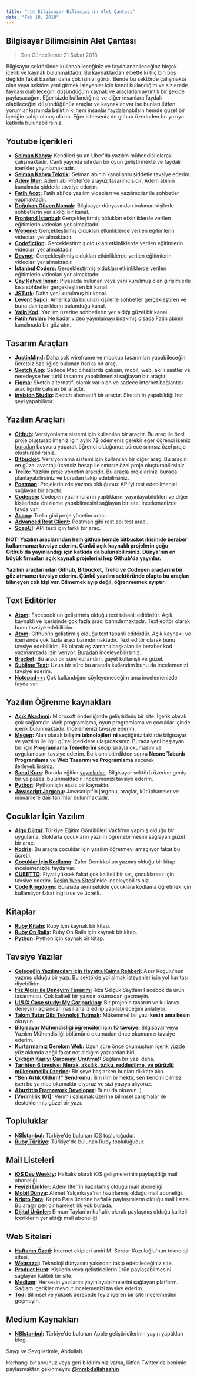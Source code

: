 ```yaml
---
title: "🇹🇷 Bilgisayar Bilimcisinin Alet Çantası"
date: "Feb 18, 2018"
---
```


## Bilgisayar Bilimcisinin Alet Çantası

> Son Güncelleme: 21 Şubat 2018

Bilgisayar sektöründe kullanabileceğiniz ve faydalanabileceğinz birçok içerik ve kaynak bulunmaktadır. Bu kaynaklardan elbette ki hiç biri boş değildir fakat bazıları daha çok işinizi görür. Bende bu sektörde çalışmakta olan veya sektöre yeni girmek isteyenler için kendi kullandığım ve sizlerede faydası olabileceğini düşündüğüm kaynak ve araçlarları ayrıntılı bir şekide paylaşacağım. Eğer sizde kullandığınız ve diğer insanlara faydalı olabileceğini düşündüğünüz araçlar ve kaynaklar var ise bunları lütfen yorumlar kısmında belirtin ki hem insanlar faydalanabilsin hemde güzel bir içeriğie sahip olmuş olalım. Eğer isterseniz de github üzerinden bu yazıya katkıda bulunabilirsiniz.


## Youtube İçerikleri
 - **[Selman Kahya](https://www.youtube.com/user/SirChintzy/videos):** Kendileri şu an Uber'da yazılım mühendisi olarak çalışmaktadır. Canlı yayında sıfırdan bir oyun geliştirmekte ve faydalı içerikler yayınlamaktadır.
 - **[Selman Kahya Teknik](https://www.youtube.com/channel/UCmp2rZ-cJJ_TQupBzzR7LdA):** Selman abinin kanallarını şiddetle tavsiye ederim.
 - **[Adem İlter](https://www.youtube.com/user/ademilter/featured):** Adem abi Protel'de arayüz tasarımcısıdır. Adem abinin kanalınıda şiddetle tavsiye ederim.
 - **[Fatih Acet](https://www.youtube.com/channel/UCvANtNYHe556zUWm6VzJenQ):** Fatih abi'de yazılım videoları ve yazılımcılar ile sohbetler yapmaktadır.
 - **[Doğukan Güven Nomak](https://www.youtube.com/channel/UCbu25feEIe6fY9fZx8BCMSA):** Bilgisayar dünyasından bulunan kişilerle sohbetlerin yer aldığı bir kanal.
 - **[Frontend İstanbul](https://www.youtube.com/channel/UC3fh1Y6TcRPE-W_bdxfT2cg):** Gerçekleştirmiş oldukları etkinliklerde verilen eğitimlerin videoları yer almaktadır.
 - **[Webend](https://www.youtube.com/channel/UCUmfDu4Ux_uD9Hv5GKtNHAg):** Gerçekleştirmiş oldukları etkinliklerde verilen eğitimlerin videoları yer almaktadır.
 - **[Codefiction](https://www.youtube.com/channel/UCq3oLmam_8au66Hyw2-BJtg):** Gerçekleştirmiş oldukları etkinliklerde verilen eğitimlerin videoları yer almaktadır.
 - **[Devnot](https://www.youtube.com/channel/UCgKcX7YBsGbdLrZQyOKMLQA):** Gerçekleştirmiş oldukları etkinliklerde verilen eğitimlerin videoları yer almaktadır.
 - **[İstanbul Coders](https://www.youtube.com/channel/UCnrnk2aCRuFillw5PvDjKjA):** Gerçekleştirmiş oldukları etkinliklerde verilen eğitimlerin videoları yer almaktadır.
 - **[Çay Kahve İnsan](https://www.youtube.com/channel/UCD37i3UdHYc9MJ1MnuQ6n2Q/videos):** Piyasada bulunan veya yeni kurulmuş olan girişimlerle kısa sohbetler gerçekleştiren bir kanal.
 - **[JSTurk](https://www.youtube.com/channel/UCO641Hgg_zzLLK7L-Kl4HNQ):** Daha yeni kurulmuş bir kanal.
 - **[Levent Sapci](https://www.youtube.com/channel/UCxljr3GZos72yJ9XLvbGYcA):** Amerika'da bulunan kişilerle sohbetler gerçekleştiren ve buna dair içeriklerin bulunduğu kanal.
 - **[Yalin Kod](https://www.youtube.com/channel/UCiziEYDqww4rn3wn7otqHQQ/featured):** Yazılım üzerine sohbetlerin yer aldığı güzel bir kanal.
 - **[Fatih Arslan](https://www.youtube.com/channel/UCbUr0322a84OUtaqtcflYmA):** Ne kadar video yayınlamayı bırakmış olsada Fatih abinin kanalınada bir göz atın.


## Tasarım Araçları
 - **[JustinMind](https://www.justinmind.com):** Daha çok wireframe ve mockup tasarımları yapabileceğini ücretsiz özelliğide bulunan harika bir araç.
 - **[Sketch App](https://www.sketchapp.com):** Sadece Mac cihazlarda çalışan, mobil, web, akıllı saatler ve neredeyse her türlü tasarımı yapabilmenizi sağlayan bir araçtır.
 - **[Figma](https://www.figma.com):** Sketch alternatifi olarak var olan ve sadece internet bağlantısı aracılığı ile çalışan bir araçtır.
 - **[invision Studio](https://www.invisionapp.com/studio):** Sketch alternatifi bir araçtır. Sketch'in yapabildiği her şeyi yapabiliyor.


## Yazılım Araçları
 - **[Github](https://github.com):** Versiyonlama sistemi için kullanılan bir araçtır. Bu araç ile özel proje oluşturabilmeniz için aylık 7$ ödemeniz gerekir eğer öğrenci iseniz [buradan](https://education.github.com/) başvuru yaparak öğrenci olduğunuz sürece sınırsız özel proje oluşturabilirsiniz.
 - **[Bitbucket](https://bitbucket.org/product):** Versiyonlama sistemi için kullanılan bir diğer araç. Bu aracın en güzel avantajı ücretsiz hesap ile sınırsız özel proje oluşturabilirsiniz.
 - **[Trello](https://trello.com):** Yazılım proje yönetim aracıdır. Bu araçla projelerinizi burada planlayabilirsiniz ve buradan takip edebilirsiniz.
 - **[Postman](https://www.getpostman.com):** Projelerinizde yazmış olduğunuz API'yi test edebilmenizi sağlayan bir araçtır.
 - **[Codepen](https://codepen.io/):** Codepen yazılımcıların yaptıklarını yayınlayabildkleri ve diğer kişilerinde önizleme yapabilmesini sağlayan bir site. İncelemenizde fayda var.
 - **[Asana](https://asana.com):** Trello gibi proje yönetim aracı.
 - **[Advanced Rest Client](https://install.advancedrestclient.com/#/install):** Postman gibi rest api test aracı.
 - **[SoapUI](https://www.soapui.org):** API testi için farklı bir araç.


 **NOT: Yazılım araçlarından hem github hemde bitbucket ikisinide beraber kullanmanızı tavsiye ederim. Çünkü açık kaynaklı projelerin çoğu Github'da yayınlandığı için katkıda da bulunabilirsiniz. Dünya'nın en büyük firmaları açık kaynak projelerini hep Github'da yayınlar.** 
 
 **Yazılım araçlarından Github, Bitbucket, Trello ve Codepen araçlarını bir göz atmanızı tavsiye ederim. Çünkü yazılım sektöründe olupta bu araçları bilmeyen çok kişi var. Bilmemek ayıp değil, öğrenmemek ayıptır.**



## Text Editörler
 - **[Atom](https://atom.io):** Facebook'un geliştirmiş olduğu text tabanlı editördür. Açık kaynaklı ve içerisinde çok fazla aracı barındırmaktadır. Text editör olarak bunu tavsiye edebiliirim.
 - **[Atom](https://atom.io):** Github'ın geliştirmiş olduğu text tabanlı editördür. Açık kaynaklı ve içerisinde çok fazla aracı barındırmaktadır. Text editör olarak bunu tavsiye edebiliirim. Ek olarak eş zamanlı başkaları ile beraber kod yazmanızada izin veriyor. [Buradan](https://teletype.atom.io) inceleyebilirsiniz.
 - **[Bracket](http://brackets.io):** Bu aracı bir süre kullandım, gayet kullanışlı ve güzel.
 - **[Sublime Text](https://www.sublimetext.com):** Uzun bir süre bu aracıda kullandım bunu da incelemenizi tavsiye ederim.
 - **[Notepad++](https://notepad-plus-plus.org):** Çok kullandığımı söyleyemeceğim ama incelemenizde fayda var.


## Yazılım Öğrenme kaynakları
 - **[Açık Akademi](https://www.acikakademi.com/portal/default.aspx):** Microsoft önderliğinde geliştirilmiş bir site. İçerik olarak çok sağlamdır. Web programlama, oyun programlama ve çocuklar içinde içerik bulunmaktadır. İncelemenizi tavsiye ederim.
 - **[Megep](http://www.megep.meb.gov.tr/?page=moduller):** Alan olarak **bilişim teknolojileri'ni** seçtiğiniz taktirde bilgisayar ve yazılım ile ilgili güzel içeriklere ulaşacaksınız. Burada yeni başlayan biri için **Programlama Temellerini** seçip sırayla okumasını ve uygulamasını tavsiye ederim. Bu kısmı bitirdikten sonra **Nesne Tabanlı Programlama** ve **Web Tasarımı ve Programlama** seçerek ilerleyebilirsiniz.
 - **[Sanal Kurs](https://sanalkurs.net)**: Burada eğitim [yayınladım](https://sanalkurs.net/sketch-egitimi-kursu). Bilgisayar sektörü üzerine geniş bir yelpazesi bulunmaktadır. İncelemenizi tavsiye ederim.
 - **[Python](https://belgeler.yazbel.com/python-istihza/):** Python için eşsiz bir kaynaktır.
 - **[Javascript Jargonu](http://jargon.js.org/):** Javascript'in jargonu, araçlar, kütüphaneler ve mimarilere dair tanımlar bulunmaktadır.


## Çocuklar İçin Yazılım
 - **[Algo Dijital](https://algodijital.com/):** Türkiye Eğitim Gönüllüleri Vakfı'nın yapmış olduğu bir uygulama. Bloklarla çocukların yazılım öğrenebilmesini sağlayan güzel bir araç.
 - **[Kodris](https://www.kodris.com/):** Bu araçta çocuklar için yazılım öğretmeyi amaçlıyor fakat bu ücretli.
 - **[Çocuklar İçin Kodlama](http://www.cocuklaricinkodlama.com/):** Zafer Demirkol'un yazmış olduğu bir kitap incelemenizde fayda var.
 - **[CUBETTO](https://www.robotistan.com/cubetto-cocuklar-icin-ahsap-robotik-kodlama-seti):** Fiyati yüksek fakat çok kaliteli bir set, çocuklarınız için tavsiye ederim. [Resim Web Sitesi](https://www.primotoys.com/)'nide inceleyebilirsiniz.
 - **[Code Kingdoms](https://codekingdoms.com/):** Burasıda aynı şekilde çocuklara kodlama öğretmek için kullanılıyor fakat ingilizce ve ücretli.


## Kitaplar
 - **[Ruby Kitabı](http://www.kitapyurdu.com/kitap/ruby/303329.html&filter_name=ruby):** Ruby için kaynak bir kitap.
 - **[Ruby On Rails](http://www.kitapyurdu.com/kitap/ruby-on-rails/335340.html&filter_name=ruby):** Ruby On Rails için kaynak bir kitap.
 - **[Python](http://www.kitapyurdu.com/kitap/python/273197.html&filter_name=python):** Python için kaynak bir kitap.


## Tavsiye Yazılar
 - **[Geleceğin Yazılımcıları İçin Hayatta Kalma Rehberi](http://azer.bike/journal/gelecegin-yazilimcilari-icin-hayatta-kalma-rehberi):** Azer Koçulu'nun yazmış olduğu bir yazı. Bu sektörde yol almak isteyenler için yol haritası diyebilirim.
 - **[Hız Algısı ile Deneyim Tasarımı](https://medium.com/turkce/h%C4%B1z-alg%C4%B1s%C4%B1-ile-deneyim-tasar%C4%B1m%C4%B1-717fd3d49868)** Rıza Selçuk Saydam Facebok'da ürün tasarımcısı. Çok kaliteli bir yazıdır okumadan geçmeyin.
 - **[UI/UX Case study: My Car parking](https://medium.muz.li/ui-ux-case-my-car-parking-1ca00506245f):** Bir projenin tasarım ve kullanıcı deneyimi açısından nasıl analiz edilip yapılabileceğini anlatıyor.
 - **[Takım Tutar Gibi Teknoloji Tutmak](https://medium.com/@fkadev/tak%C4%B1m-tutar-gibi-teknoloji-tutmak-c4c535247deb):** Mükemmel bir yazı **kesin ama kesin** okuyun.
 - **[Bilgisayar Mühendisliği öğrencileri için 10 tavsiye](https://medium.com/@etaylan/bilgisayar-m%C3%BChendisli%C4%9Fi-%C3%B6%C4%9Frencileri-i%C3%A7in-10-tavsiye-d480fd66ee7f):** Bilgisayar veya Yazılım Mühendisliği bölümünü okumadan önce okumanızı tavsiye ederim.
 - **[Kurtarmamız Gereken Web](https://medium.com/turkce/kurtarmam%C4%B1z-gereken-web-ecbfa72e93b7):** Uzun süre önce okumuştum içerik yüzde yüz aklımda değil fakat not aldığım yazılardan biri.
 - **[Çıktığın Kapıyı Çarpmayı Unutma!](https://medium.com/turkce/%C3%A7%C4%B1kt%C4%B1%C4%9F%C4%B1n-kap%C4%B1y%C4%B1-%C3%A7arpmay%C4%B1-unutma-5798028bc0cc):** Sağlam bir yazı daha.
 - **[Tarihten 6 tavsiye: Merak, aksilik, tutku, reddedilme, ve pürüzlü mükemmellik üzerine](https://medium.com/turkce/tarihten-6-tavsiye-merak-aksilik-tutku-reddedilme-ve-p%C3%BCr%C3%BCzl%C3%BC-m%C3%BCkemmellik-%C3%BCzerine-7e85ccccf7eb):** Bir şeye başlarken bunları dikkate alın.
 - **[“Ben Artık Oldum!” Sendromu](https://medium.com/@ibrahimhizlioglu/kendini-geli%C5%9Ftirmek-i%CC%87steyen-yaz%C4%B1l%C4%B1mc%C4%B1lara-%C3%B6nerilerim-b6f8929a9b5a):** İlim ilim bilmektir, sen kendini bilmez isen bu ya nice okumaktır diyoruz ve sizi yazıya alıyoruz.
 - **[Abuzittin Framework Developer](https://medium.com/house-of-apps/abuzittin-framework-developer-8f926d04b284):** Bunu da okuyun :)
 - **[Verimlilik 101]:** Verimli çalışmak üzerine bilimsel çalışmalar ile desteklenmiş güzel bir yazı.


## Topluluklar
 -  **[NSİstanbul](http://slack.nsistanbul.com/):** Türkiye'de bulunan iOS topluluğudur.
 - **[Ruby Türkiye](https://rubytr.herokuapp.com/):** Türkiye'de bulunan Ruby topluluğudur.


## Mail Listeleri
 - **[iOS Dev Weekly](https://iosdevweekly.com/):** Haftalık olarak iOS gelişmelerinin paylaşıldığı mail aboneliği.
 - **[Feyizli Linkler](https://www.getrevue.co/profile/ai):** Adem İlter'in hazırlamış olduğu mail aboneliği.
 - **[Mobil Dünya](http://mobildunya.ahmet.ws/?utm_campaign=Issue&utm_content=profileimage&utm_medium=email&utm_source=Mobil+D%C3%BCnya):** Ahmet Yalçınkaya'nın hazırlamıış olduğu mail aboneliği.
 - **[Kripto Para](https://www.getrevue.co/profile/kriptopara):** Kripto Para üzerine haftalık paylaşımların olduğu mail listesi. Bu aralar pek bir hareketlilik yok burada.
 - **[Dijital Ürünler](http://bulten.ermantaylan.com/):** Erman Taylan'ın haftalık olarak paylaşmış olduğu kaliteli içeriklerin yer aldığı mail aboneliği.


## Web Siteleri
 - **[Haftanın Özeti](https://www.dunyahalleri.com/haftanin-ozeti/):** İnternet ekipleri amiri M. Serdar Kuzuloğlu'nun teknoloji sitesi.
 - **[Webrazzi](https://webrazzi.com/):** Teknoloji dünyasını yakından takip edebileceğiniz site.
 - **[Product Hunt](https://www.producthunt.com/):** Kişilerin veya geliştiricilerin ürün paylaşabilmesini sağlayan kaliteli bir site.
 - **[Medium](https://medium.com):** Herkesin yazılarını yayınlayabilmelerini sağlayan platform. Sağlam içerikler mevcut incelemenizi tavsiye ederim.
 - **[Ted](https://www.ted.com):** Bilimsel ve yüksek derecede feyiz içeren bir site incelemeden geçmeyin.


## Medium Kaynakları
 - **[NSIstanbul](https://medium.com/nsistanbul):** Türkiye'de bulunan Apple geliştiricilerinin yayın yaptıkları blog.

Saygı ve Sevgilerimle,
Abdullah.

Herhangi bir sorunuz veya geri bildiriminiz varsa, lütfen Twitter'da benimle paylaşmaktan çekinmeyin: **[@mrabdullahsahin](https://twitter.com/mrabdullahsahin)**